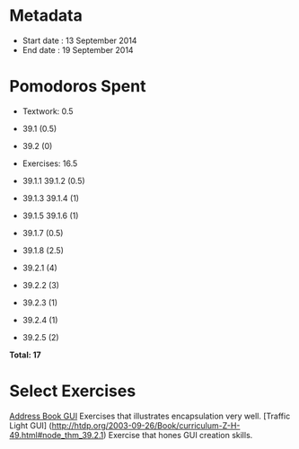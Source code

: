 Metadata
=========

- Start date : 13 September 2014
- End date : 19 September 2014

Pomodoros Spent
===============

- Textwork: 0.5
- 39.1 (0.5)
- 39.2 (0)

- Exercises: 16.5
- 39.1.1 39.1.2 (0.5)
- 39.1.3 39.1.4 (1)
- 39.1.5 39.1.6 (1)
- 39.1.7 (0.5)
- 39.1.8 (2.5)
- 39.2.1 (4)
- 39.2.2 (3)
- 39.2.3 (1)
- 39.2.4 (1)
- 39.2.5 (2)

**Total: 17**

Select Exercises
================
[Address Book GUI](http://htdp.org/2003-09-26/Book/curriculum-Z-H-49.html#node_thm_39.1.8)
Exercises that illustrates encapsulation very well.
[Traffic Light GUI] (http://htdp.org/2003-09-26/Book/curriculum-Z-H-49.html#node_thm_39.2.1)
Exercise that hones GUI creation skills.
